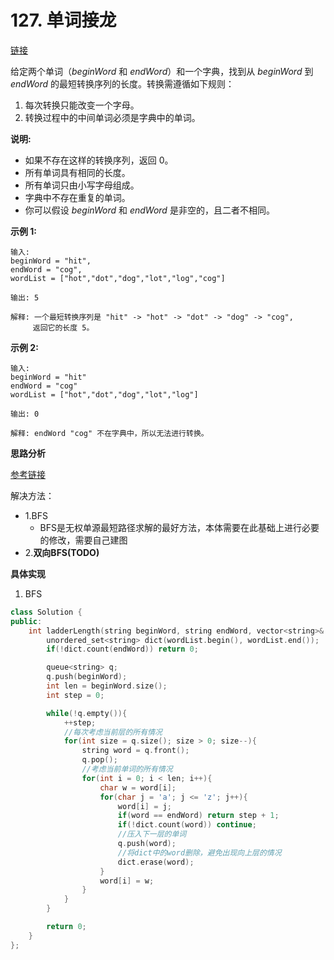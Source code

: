 # 127. 单词接龙

[链接](https://leetcode-cn.com/problems/word-ladder/description/)

给定两个单词（*beginWord* 和 *endWord*）和一个字典，找到从 *beginWord* 到 *endWord* 的最短转换序列的长度。转换需遵循如下规则：

1. 每次转换只能改变一个字母。
2. 转换过程中的中间单词必须是字典中的单词。

**说明:**

- 如果不存在这样的转换序列，返回 0。
- 所有单词具有相同的长度。
- 所有单词只由小写字母组成。
- 字典中不存在重复的单词。
- 你可以假设 *beginWord* 和 *endWord* 是非空的，且二者不相同。

**示例 1:**

```
输入:
beginWord = "hit",
endWord = "cog",
wordList = ["hot","dot","dog","lot","log","cog"]

输出: 5

解释: 一个最短转换序列是 "hit" -> "hot" -> "dot" -> "dog" -> "cog",
     返回它的长度 5。
```

**示例 2:**

```
输入:
beginWord = "hit"
endWord = "cog"
wordList = ["hot","dot","dog","lot","log"]

输出: 0

解释: endWord "cog" 不在字典中，所以无法进行转换。
```

**思路分析**

[参考链接](https://github.com/arkingc/leetcode/blob/master/127.Word%20Ladder/README.md)

解决方法：

- 1.BFS 
  - BFS是无权单源最短路径求解的最好方法，本体需要在此基础上进行必要的修改，需要自己建图
- 2.**双向BFS(TODO)**

**具体实现**

1. BFS

```c++
class Solution {
public:
    int ladderLength(string beginWord, string endWord, vector<string>& wordList) {
        unordered_set<string> dict(wordList.begin(), wordList.end());
        if(!dict.count(endWord)) return 0;

        queue<string> q;
        q.push(beginWord);
        int len = beginWord.size();
        int step = 0;

        while(!q.empty()){
            ++step;
            //每次考虑当前层的所有情况
            for(int size = q.size(); size > 0; size--){
                string word = q.front();
                q.pop();
                //考虑当前单词的所有情况
                for(int i = 0; i < len; i++){
                    char w = word[i];
                    for(char j = 'a'; j <= 'z'; j++){
                        word[i] = j;
                        if(word == endWord) return step + 1;
                        if(!dict.count(word)) continue;
                        //压入下一层的单词
                        q.push(word);
                        //将dict中的word删除，避免出现向上层的情况
                        dict.erase(word); 
                    }
                    word[i] = w;
                }
            }
        } 

        return 0; 
    }
};
```
